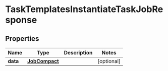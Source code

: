

# TaskTemplatesInstantiateTaskJobResponse


## Properties

| Name | Type | Description | Notes |
|------------ | ------------- | ------------- | -------------|
|**data** | [**JobCompact**](JobCompact.md) |  |  [optional] |



